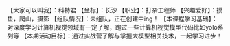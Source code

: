 【大家可以叫我】：科特君
【坐标】：长沙
【职业】：打杂工程师
【兴趣爱好】：摸鱼，爬山，摄影
【组队情况】：未组队，正在创建中ing！
【本课程学习基础】：对深度学习计算机视觉领域有一定了解，跑过一些计算机视觉模型代码比如yolo系列等
【本期活动目标】：通过实战营了解与掌握大模型相关技术，一起学习进步！